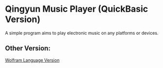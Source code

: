 # Qingyun Music Player (QuickBasic Version)
A simple program aims to play electronic music on any platforms or devices.

## Other Version:
[Wolfram Language Version](https://github.com/nn708/QingyunMusicPlayer-WL)